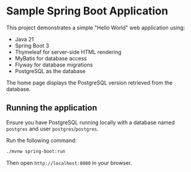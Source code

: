 # Sample Spring Boot Application

This project demonstrates a simple "Hello World" web application using:

- Java 21
- Spring Boot 3
- Thymeleaf for server-side HTML rendering
- MyBatis for database access
- Flyway for database migrations
- PostgreSQL as the database

The home page displays the PostgreSQL version retrieved from the database.

## Running the application

Ensure you have PostgreSQL running locally with a database named `postgres` and user `postgres`/`postgres`.

Run the following command:

```bash
./mvnw spring-boot:run
```

Then open `http://localhost:8080` in your browser.
